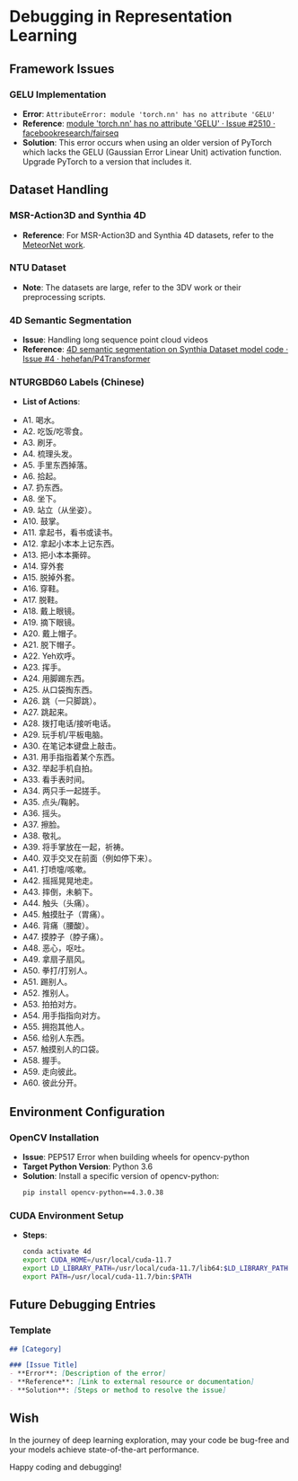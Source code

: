 # Debugging in Representation Learning

## Framework Issues

### GELU Implementation
- **Error**: `AttributeError: module 'torch.nn' has no attribute 'GELU'`
- **Reference**: [module 'torch.nn' has no attribute 'GELU' · Issue #2510 · facebookresearch/fairseq](https://github.com/facebookresearch/fairseq/issues/2510)
- **Solution**: This error occurs when using an older version of PyTorch which lacks the GELU (Gaussian Error Linear Unit) activation function. Upgrade PyTorch to a version that includes it.

## Dataset Handling

### MSR-Action3D and Synthia 4D
- **Reference**: For MSR-Action3D and Synthia 4D datasets, refer to the [MeteorNet work](https://github.com/facebookresearch/fairseq/issues/2510).

### NTU Dataset
- **Note**: The datasets are large, refer to the 3DV work or their preprocessing scripts.

### 4D Semantic Segmentation
- **Issue**: Handling long sequence point cloud videos
- **Reference**: [4D semantic segmentation on Synthia Dataset model code · Issue #4 · hehefan/P4Transformer](https://github.com/hehefan/P4Transformer/issues/4)

### NTURGBD60 Labels (Chinese)
- **List of Actions**:
* A1. 喝水。
* A2. 吃饭/吃零食。
* A3. 刷牙。
* A4. 梳理头发。
* A5. 手里东西掉落。
* A6. 拾起。
* A7. 扔东西。
* A8. 坐下。
* A9. 站立（从坐姿）。
* A10. 鼓掌。
* A11. 拿起书，看书或读书。
* A12. 拿起小本本上记东西。
* A13. 把小本本撕碎。
* A14. 穿外套
* A15. 脱掉外套。
* A16. 穿鞋。
* A17. 脱鞋。
* A18. 戴上眼镜。
* A19. 摘下眼镜。
* A20. 戴上帽子。
* A21. 脱下帽子。
* A22. Yeh欢呼。
* A23. 挥手。
* A24. 用脚踢东西。
* A25. 从口袋掏东西。
* A26. 跳（一只脚跳）。
* A27. 跳起来。
* A28. 拨打电话/接听电话。
* A29. 玩手机/平板电脑。
* A30. 在笔记本键盘上敲击。
* A31. 用手指指着某个东西。
* A32. 举起手机自拍。
* A33. 看手表时间。
* A34. 两只手一起搓手。
* A35. 点头/鞠躬。
* A36. 摇头。
* A37. 擦脸。
* A38. 敬礼。
* A39. 将手掌放在一起，祈祷。
* A40. 双手交叉在前面（例如停下来）。
* A41. 打喷嚏/咳嗽。
* A42. 摇摇晃晃地走。
* A43. 摔倒，未躺下。
* A44. 触头（头痛）。
* A45. 触摸肚子（胃痛）。
* A46. 背痛（腰酸）。
* A47. 摸脖子（脖子痛）。
* A48. 恶心，呕吐。
* A49. 拿扇子扇风。
* A50. 拳打/打别人。
* A51. 踢别人。
* A52. 推别人。
* A53. 拍拍对方。
* A54. 用手指指向对方。
* A55. 拥抱其他人。
* A56. 给别人东西。
* A57. 触摸别人的口袋。
* A58. 握手。
* A59. 走向彼此。
* A60. 彼此分开。

## Environment Configuration

### OpenCV Installation
- **Issue**: PEP517 Error when building wheels for opencv-python
- **Target Python Version**: Python 3.6
- **Solution**: Install a specific version of opencv-python:
  ```bash
  pip install opencv-python==4.3.0.38
  ```

### CUDA Environment Setup
- **Steps**:
  ```bash
  conda activate 4d
  export CUDA_HOME=/usr/local/cuda-11.7
  export LD_LIBRARY_PATH=/usr/local/cuda-11.7/lib64:$LD_LIBRARY_PATH
  export PATH=/usr/local/cuda-11.7/bin:$PATH
  ```

## Future Debugging Entries

### Template
```markdown
## [Category]

### [Issue Title]
- **Error**: [Description of the error]
- **Reference**: [Link to external resource or documentation]
- **Solution**: [Steps or method to resolve the issue]
```

## Wish 
In the journey of deep learning exploration, may your code be bug-free and your models achieve state-of-the-art performance. 

Happy coding and debugging!
